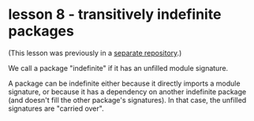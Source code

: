 # lesson 8 - transitively indefinite packages

(This lesson was previously in a [separate repository](https://twitter.com/DiazCarrete/status/1379126087637143556).)

We call a package "indefinite" if it has an unfilled module signature. 

A package can be indefinite either because it directly imports a module signature, or because it has a dependency on another indefinite package (and doesn't fill the other package's signatures). In that case, the unfilled signatures are "carried over".





